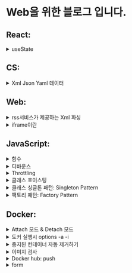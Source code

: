 
#  Web을 위한 블로그 입니다.

## React:  

<details>
  <summary>useState</summary>
  
- useState 어떤 구조가지고 있는지 고민해보자

[참조]: 모던리액트 Deep Dive
```jsx
function useState*(initialValue){
  let internalState = initialValue

  function setState(newValue){
    internalState = newValue
  }

  return [ internalState, setState ]
}
```


- 이 코드에서 `setValue`를 호출해도 `value` 값이 변경되지 않는 이유는 `useState`가 React 컴포넌트의 상태를 관리하는 방식 때문이다.

```jsx
const [value, setValue] = useState(0);
setValue(1);
console.log(value); // 0
```

1. **비동기 상태 업데이트**: React의 상태 업데이트 함수(`setValue`)는 비동기적으로 작동한다. 즉, 상태를 업데이트하라는 요청을 보낸 후 바로 상태가 변경되지 않고, React가 다음 렌더링 사이클에서 상태를 업데이트한다. 그래서 `setValue`를 호출한 직후에는 상태가 즉시 변경되지 않은 상태로 유지된다.

2. **구조 분해 할당**: 코드에서 `const [value, setValue] = useState(0);`는 현재 상태 값과 상태 업데이트 함수를 반환한다. 이때 반환된 `value`는 초기 값(0)을 가지게 된다. 이후 `setValue(1)`을 호출해도, 이 시점에서는 아직 상태 업데이트가 반영되지 않았기 때문에 `value`는 여전히 0이다.

3. **동기식 로그 호출**: `console.log(value)`는 `setValue` 호출 직후에 실행되므로, 상태 업데이트가 완료되기 전에 `value`를 출력하게 된다. 따라서 여전히 초기 값인 0을 출력하게 되는 것이다.

이를 해결하기 위해서는 상태 업데이트 후 다시 렌더링된 컴포넌트에서 새로운 상태 값을 확인해야 한다. React는 상태가 업데이트되면 자동으로 컴포넌트를 다시 렌더링하여 최신 상태 값을 반영한다.



  
</details>



## CS:

<details>
  <summary>Xml Json Yaml 데이터</summary>

## Xml json Yaml 데이터


### XML (eXtensible Markup Language)
XML은 데이터를 구조화하기 위한 마크업 언어이다. 태그를 사용하여 데이터를 계층적으로 표현한다. 주로 문서 저장 및 전송에 사용된다.

**예시:**
```xml
<book>
    <title>Learning XML</title>
    <author>John Doe</author>
    <year>2021</year>
</book>
```
위 예시에서는 `<book>` 태그 안에 책의 제목, 저자, 출판연도를 태그로 감싸서 구조화하고 있다.

### JSON (JavaScript Object Notation)
JSON은 데이터를 저장하고 전송하기 위한 경량 데이터 교환 형식이다. 자바스크립트 객체 표기법을 사용하여 데이터를 표현한다. 주로 웹 애플리케이션에서 데이터 교환에 사용된다.

**예시:**
```json
{
    "title": "Learning JSON",
    "author": "Jane Doe",
    "year": 2022
}
```
위 예시에서는 JSON 객체 안에 책의 제목, 저자, 출판연도를 키-값 쌍으로 표현하고 있다.

### YAML (YAML Ain't Markup Language)
YAML은 사람이 읽기 쉬운 데이터 직렬화 형식이다. 들여쓰기를 사용하여 데이터를 계층적으로 표현한다. 주로 설정 파일에 사용된다.

**예시:**
```yaml
title: Learning YAML
author: Alice Doe
year: 2023
```
위 예시에서는 YAML 형식으로 책의 제목, 저자, 출판연도를 들여쓰기를 통해 계층적으로 표현하고 있다.

### 요약
- XML은 데이터를 태그로 감싸서 구조화한다.
- JSON은 데이터를 키-값 쌍으로 표현하며 주로 웹에서 사용된다.
- YAML은 들여쓰기를 통해 데이터를 구조화하며 사람이 읽기 쉽다.

이들 포맷은 각각의 장점과 사용 사례가 다르므로 상황에 맞게 선택해서 사용하면 된다.

</details>



## Web:
<details>
  <summary>rss서비스가 제공하는 Xml 파싱</summary>
  ## Xml json Yaml 데이터

  
아래는 fetch를 사용하여 RSS 피드를 가져오고, TextDecoder를 사용하여 인코딩 


```jsx

// RSSItem 생성 함수
const createRSSItem = (title, link, description, pubDate) => ({
    title,
    link,
    description,
    pubDate,
    toString() {
        return `RSSItem(title=${this.title}, link=${this.link}, description=${this.description}, pubDate=${this.pubDate})`;
    }
});

// XML 데이터를 파싱하여 RSSItem 배열로 변환하는 함수
const parseRSS = (xml) => {
    const parser = new DOMParser();
    const xmlDoc = parser.parseFromString(xml, "application/xml");
    const items = Array.from(xmlDoc.getElementsByTagName("item"));

    return items.map(item => createRSSItem(
        item.getElementsByTagName("title")[0].textContent,
        item.getElementsByTagName("link")[0].textContent,
        item.getElementsByTagName("description")[0].textContent,
        item.getElementsByTagName("pubDate")[0].textContent
    ));
};

// URL에서 RSS 피드를 가져오고 파싱된 RSSItem 배열을 반환하는 함수
const fetchRSSFeed = async (url) => {
    try {
        const response = await fetch(url);
        if (!response.ok) {
            throw new Error(`HTTP error! status: ${response.status}`);
        }

        const buffer = await response.arrayBuffer();
        const decoder = new TextDecoder('utf-8');
        const xml = decoder.decode(buffer);

        return parseRSS(xml);
    } catch (error) {
        console.error("Failed to fetch RSS feed:", error);
        return [];
    }
};

// 사용 예제
const rssUrl = 'https://example.com/rss';
fetchRSSFeed(rssUrl).then(rssItems => {
    rssItems.forEach(item => console.log(item.toString()));
});


```
</details>


<details>
  <summary>iframe이란 </summary>
## iframe

iframe은 한 웹 페이지 안에 다른 웹 페이지를 포함시킬 수 있는 HTML 요소이다. 이를 통해 외부 콘텐츠를 현재 페이지에 표시할 수 있으며, 주로 다음과 같은 목적으로 사용된다
즉, 하나의 웹 페이지 내부에 다른 웹 페이지를 불러와서 보여줄 수 있는 기능을 제공한다는 의미이다.


현재 페이지 (main.html)
```jsx
<!DOCTYPE html>
<html>
<head>
    <title>Main Page</title>
</head>
<body>
    <h1>이것은 메인 페이지입니다.</h1>
    <iframe src="iframe-content.html" width="600" height="400"></iframe>
</body>
</html>

```

포함된 페이지 (iframe-content.html)

```jsx
<!DOCTYPE html>
<html>
<head>
    <title>Iframe Content</title>
</head>
<body>
    <h1>이것은 iframe 내부의 페이지입니다.</h1>
</body>
</html>
```
설명
- main.html 파일에는 iframe 태그가 있으며, src 속성을 통해 iframe-content.html 파일을 불러온다.
- iframe-content.html 파일은 독립된 HTML 문서로, 자신의 <html>, <head>, <body> 태그를 가진다.
- 브라우저는 main.html을 렌더링할 때, iframe을 만나면 iframe-content.html을 별도로 로드하여 iframe 영역에 표시한다.
- iframe은 현재 페이지 내에서 별도의 브라우저 창처럼 동작한다.
- iframe 태그 안에 불러온 문서는 현재 페이지의 일부로 보이지만, 사실은 독립적인 HTML 문서이다.


이와 같이 iframe을 사용하면 하나의 HTML 문서 내에 또 다른 HTML 문서를 포함시키는 효과를 얻을 수 있지만, 이는 단순히 두 개의 HTML 문서를 포함하는 것이 아니라, 현재 페이지 내에 별도의 브라우저 창을 생성하여 다른 HTML 문서를 로드하는 것이다. 각 문서는 독립적으로 존재하며, 각자의 <html>, <head>, <body> 태그를 가진다.

그럼 iframe을 왜사용하는 걸까? 

iframe을 사용하는 이유는 다양한 외부 콘텐츠를 현재 웹 페이지에 간편하게 포함시키고, 이러한 콘텐츠를 독립적으로 관리할 수 있기 때문이다.

iframe의 사용 목적<br/>
1. 외부 콘텐츠 포함
- 다른 웹사이트나 서비스에서 제공하는 콘텐츠를 현재 웹 페이지에 포함시킬 때 유용하다.
- 예: 유튜브 비디오, 구글 맵, 외부 광고 배너 등.
2. 독립적인 콘텐츠 관리
- iframe으로 포함된 콘텐츠는 현재 페이지와 독립적으로 작동하므로, 스타일이나 스크립트 충돌을 피할 수 있다.
- 예: 다양한 소스에서 가져온 데이터를 표시할 때 각 소스의 스타일이나 스크립트가 충돌하지 않도록 하기 위해 사용.
3. 보안과 격리
- iframe은 포함된 콘텐츠를 현재 페이지와 격리시키므로 보안상의 이유로도 사용된다.
- 예: 외부 콘텐츠가 현재 페이지에 영향을 미치지 않도록 하기 위해 사용.

</details>



## JavaScript:
<details>
  <summary>함수 </summary>
  

자바스크립트에서는 다양한 형태의 함수가 존재하며, 각각은 특정한 동작 방식과 사용법을 갖는다. 각 함수 형태에 대해 자세히 설명하겠다.

익명 함수 (Anonymous Function)
익명 함수는 이름이 없는 함수이다. 일반적으로 함수 표현식으로 정의되며, 변수에 할당하거나 다른 함수의 인자로 전달하여 사용된다. 예를 들어:
```
var myFunc = function() {
    console.log('익명 함수');
};
```
글로벌하게 명명된 함수 (Globally Named Function)
글로벌하게 명명된 함수는 전역 범위에서 정의된 함수로, 함수 이름을 통해 어디서든 호출할 수 있다. 예를 들어:
```
function myGlobalFunction() {
    console.log('글로벌 함수');
}
```
함수 스코프에 명명된 함수 (Function Scoped Named Function)
함수 스코프에 명명된 함수는 함수 내부에서 정의되며, 해당 함수의 스코프 안에서만 접근할 수 있다. 예를 들어:
```
function outerFunction() {
    function innerFunction() {
        console.log('함수 스코프에 명명된 함수');
    }
    innerFunction(); // 호출 가능
}
```
블록 스코프에 명명된 함수 (Block Scoped Named Function)
블록 스코프에 명명된 함수는 let 또는 const를 사용하여 블록 내에서 정의된 함수이다. 이 함수는 블록 내부에서만 접근할 수 있다. 예를 들어:
```
if (true) {
    const blockScopedFunction = function() {
        console.log('블록 스코프에 명명된 함수');
    };
    blockScopedFunction(); // 호출 가능
}
```
블록 스코프에 명명된 함수 (재할당 불가) (Block Scoped Named Function with Immutable Reference)
const를 사용하여 정의된 블록 스코프 함수는 재할당이 불가능하다. 즉, 해당 블록 내에서 참조를 변경할 수 없다. 예를 들어:
```
if (true) {
    const immutableBlockScopedFunction = function() {
        console.log('재할당 불가 블록 스코프 함수');
    };
    immutableBlockScopedFunction(); // 호출 가능
    // immutableBlockScopedFunction = function() {}; // 오류 발생
}
```
부모 컨텍스트를 상속하는 함수 (Function Inheriting Parent Context)
자바스크립트에서는 함수가 정의된 위치에 따라 부모 컨텍스트를 상속받는다. 즉, 함수는 자신이 생성된 스코프의 변수와 함수를 참조할 수 있다. 예를 들어:
```
function parentFunction() {
    var parentVar = '부모 변수';
    function childFunction() {
        console.log(parentVar); // '부모 변수'
    }
    childFunction();
}
parentFunction();
```
IIFE (Immediately Invoked Function Expression)
IIFE는 정의와 동시에 실행되는 함수 표현식이다. 함수 정의 후 즉시 호출되며, 주로 변수의 스코프를 제한하거나 모듈화를 위해 사용된다. 예를 들어:
```
(function() {
    console.log('IIFE 함수');
})();
```

</details>


<details>
  <summary>디바운스</summary>
### 디바운스(Debounce)란?<br>
디바운스(Debounce)는 특정 시간 동안 연속적으로 발생하는 이벤트를 제어하여, 마지막 이벤트만 처리하도록 하는 기술이다. 예를 들어, 사용자가 키보드로 텍스트를 입력할 때, 키를 누를 때마다 이벤트가 발생하는데, 디바운스를 사용하면 사용자가 입력을 멈추고 일정 시간이 지난 후에만 이벤트가 처리되도록 할 수 있다. 이를 통해 불필요한 연속적인 이벤트 처리를 방지하고, 성능을 최적화할 수 있다.

```jsx
function debounce(func, delay) {
    let timer;
    return function(...args) {
        clearTimeout(timer);
        timer = setTimeout(() => {
            func.apply(this, args);
        }, delay);
    }
}

window.addEventListener('input', debounce(function(e) {
    console.log("Input value:", e.target.value);
}, 200));
```

1. 페이지 로드 시

- 브라우저가 window.addEventListener('input', debounce(...)) 코드를 실행한다. 이때 debounce 함수가 호출된다.
- debounce 함수는 내부적으로 timer 변수를 초기화하고, 새로운 함수를 반환한다. 이 반환된 함수가 input 이벤트 리스너로 등록된다.
- 따라서, input 이벤트가 발생할 때마다 반환된 함수가 실행되게 된다.
  
2. 사용자가 입력 필드에 값을 입력할 때

- 사용자가 키보드를 통해 입력 필드에 텍스트를 입력하면 input 이벤트가 발생한다. 이때, 등록된 디바운스 함수가 실행된다.
- 디바운스 함수가 실행되면, 먼저 clearTimeout(timer)를 통해 이전에 설정된 타이머가 있는 경우 이를 취소한다. 이를 통해 이전 이벤트에 대한 처리가 무효화된다.
- 이후, setTimeout을 통해 새로운 타이머를 설정한다. 이 타이머는 delay(여기서는 200ms) 이후에 func 함수(이 경우 console.log)를 호출하도록 설정된다.
3. 사용자가 입력을 멈추고 일정 시간(200ms)이 지나면

- 사용자가 입력을 멈추고 새로운 input 이벤트가 발생하지 않으면, 마지막으로 설정된 타이머가 만료된다.
- 타이머가 만료되면, setTimeout에 의해 설정된 함수가 실행되고, 이 시점에서 console.log("Input value:", e.target.value);가 호출되어 현재 입력된 값이 콘솔에 출력된다.
  
</details>

<details>
  <summary>Throttling </summary>
"스로틀링(throttling)"은 특정 함수가 일정 시간 간격으로만 실행되도록 제어하는 기법이다. 이는 사용자가 특정 이벤트를 반복적으로 발생시키는 경우(예: 스크롤 이벤트, 리사이즈 이벤트 등) 과도한 함수 호출로 인해 성능 저하가 발생하는 것을 방지하기 위해 사용된다.

스로틀링의 동작 방식
스로틀링은 첫 번째 함수 호출을 허용한 후 일정 시간이 지나기 전까지 추가적인 함수 호출을 무시한다. 예를 들어, 사용자가 100ms 간격으로 스크롤 이벤트를 발생시킨다고 가정하자. 이 경우 스로틀링을 사용하면, 지정된 간격(예: 500ms) 내에서 함수는 한 번만 실행되고, 나머지 호출은 무시된다. 이후 간격이 지나면 다시 함수가 실행될 수 있다.

```jsx
javascript
코드 복사
function throttle(func, delay) {
    let lastCall = 0;
    return function (...args) {
        const now = new Date().getTime();
        if (now - lastCall < delay) {
            return;
        }
        lastCall = now;
        return func(...args);
    };
}

// 사용 예시
window.addEventListener('scroll', throttle(() => {
    console.log('스크롤 이벤트 실행');
}, 1000));
```
### 코드 설명
- throttle 함수는 두 개의 인자를 받는다. 첫 번째 인자는 실행하려는 함수 func이고, 두 번째 인자는 함수가 실행된 후 다음 실행까지 대기할 시간 delay이다.
- lastCall 변수는 함수가 마지막으로 호출된 시간을 저장한다.
- 반환되는 함수는 이벤트가 발생할 때마다 호출되며, 현재 시간(now)과 마지막 호출 시간(lastCall)의 차이를 계산한다.
- 이 차이가 delay보다 작으면 함수 호출을 무시하고, delay를 초과하면 함수를 실행하고 lastCall을 현재 시간으로 갱신한다.



  
</details>


<details>
  <summary>클래스 호이스팅</summary>
  
- 자바스크립트에서 어떤 방법으로 클래스를 선언하든, 클래스는 호이스팅되지 않는다.
### 클래스 선언에는 두 가지 주요 방법이 있다:
- **클래스 선언문**과 **클래스 표현식**이다. 
- 이 두 가지 방법 모두 호이스팅되지 않는다는 점에서 동일하다.

1. **클래스 선언문**:
   ```javascript
   class MyClass {
     constructor() {
       this.name = 'Example';
     }
   }
   ```
   클래스 선언문은 `class` 키워드를 사용하여 클래스를 선언하는 방식이다. 이 방식으로 선언된 클래스는 코드에서 선언한 이후에만 접근할 수 있다. 앞서 설명한 것처럼, 이 경우 호이스팅이 발생하지 않아 선언 전에 클래스를 사용하려고 하면 `ReferenceError`가 발생한다.

2. **클래스 표현식**:
   ```javascript
   const MyClass = class {
     constructor() {
       this.name = 'Example';
     }
   }
   ```
   클래스 표현식은 변수에 클래스를 할당하는 방식으로, 이는 익명 클래스나 이름이 있는 클래스 모두 가능하다. 이 경우에도 클래스는 선언 이후에만 사용할 수 있으며, 선언 이전에 접근하려고 하면 역시 `ReferenceError`가 발생한다.

예를 들어, 클래스 표현식을 사용한 다음 코드를 보자:

```javascript
const instance = new MyClass(); // ReferenceError: Cannot access 'MyClass' before initialization

const MyClass = class {
  constructor() {
    this.name = 'Example';
  }
};
```

- 여기서도 동일하게 클래스가 선언되기 전에 인스턴스화하려고 하면 오류가 발생한다.

- 따라서, 클래스 선언 방식이 클래스 선언문이든 클래스 표현식이든 관계없이, 자바스크립트에서는 클래스가 호이스팅되지 않으며, 선언 이후에만 접근이 가능하다. 
- 이 점은 코드의 실행 순서를 명확히 하고, 잠재적인 오류를 방지하는 데 도움을 준다.

### 호이스팅이 되지않는 그이유는 ?
- 자바스크립트는 다른 언어들과 달리 **인터프리터** 방식으로 작동하지만, 실행 전에 코드의 구조를 분석하고, 변수 및 함수 선언 등을 미리 처리하는 **컴파일링 단계**를 거친다. 
- 이 과정에서 이루어지는 작업을 "평가"라고 한다.

### 자바스크립트의 실행 과정

자바스크립트 코드가 실행되기 전에 다음과 같은 단계들이 진행된다:

1. **코드 분석 (파싱)**:
   - 자바스크립트 엔진은 소스 코드를 읽어 들여 이를 구문 트리(Abstract Syntax Tree, AST)로 변환한다. 
   
2. **평가 (컴파일링 과정)**:
   - 평가 단계에서는 코드에 포함된 모든 선언문(변수, 함수, 클래스 등)을 처리하여 메모리에 등록한다.
   - 함수 선언문의 경우, 이 단계에서 함수 객체가 생성되며, 이 함수는 코드의 어느 위치에서든지 호출 가능하게 된다. 이것이 함수 호이스팅이다.
   - 클래스 선언문도 평가 과정에서 처리되지만, **초기화되지 않은 상태**로 메모리에 등록된다. 이 때문에 클래스는 선언문이 위치한 이후에만 사용할 수 있으며, 그 이전에 접근하려고 하면 `ReferenceError`가 발생한다.

3. **실행**:
   - 평가가 완료된 후, 코드가 순차적으로 실행된다. 이때 평가 과정에서 처리된 변수 및 함수, 클래스가 실제로 사용된다.

### 평가와 클래스

평가 단계에서 클래스 선언문이 처리되면, 클래스가 메모리에 등록되지만 **초기화되지 않는다**는 점이 중요하다. 
이 초기화되지 않은 상태 때문에 클래스 선언문은 마치 호이스팅되지 않은 것처럼 보인다. 
반면, 함수는 평가 단계에서 객체로 생성되어 바로 사용할 수 있다.

즉,클래스의 경우 평가 후 초기화되지 않기 때문에 선언 전에 접근할 수 없다
</details>


<details>
  <summary>클래스 싱글톤 패턴: Singleton Pattern</summary>
  
### 싱글톤 패턴 

싱글톤 패턴은 소프트웨어 디자인 패턴중 하나로, 특정 클래스의 인스턴스를 단 하나만 생성하고, 그 인스턴스에 접근할수 있는 전역적인 접근 방법을 제공하는 패턴이다. 

```javascript
class Singleton {
    private static instance: Singleton;

    private constructor() {
        // 생성자를 private으로 선언하여 외부에서 접근할 수 없게 합니다.
    }

    static getInstance(): Singleton {
        if (!Singleton.instance) {
            Singleton.instance = new Singleton();
        }
        return Singleton.instance;
    }

    public someMethod() {
        console.log("Singleton method called");
    }
}

// 싱글톤 인스턴스를 가져옵니다.
const singleton1 = Singleton.getInstance();
const singleton2 = Singleton.getInstance();

// 하나의 인스턴스만 존재
// 싱클턴 객체에 접근할떄는 static 함수로 접근해해야한다
// 하나의 파일안에서 싱글톤 클래스를 참조하면서 **instance1과 instance2**라는 두 개의 인스턴스를 만들 수 없다.

// 두 변수는 같은 인스턴스를 참조합니다.
console.log(singleton1 === singleton2); // true

```

### 그럼언제 싱글톤을 패턴을 사용해? 
- 하나의 인스턴스만 필요할경우
- 여러 인스턴스를 생성하는 것이 의미가 없을 경우
- 인스턴스에 대한 전역적 접근이 필요할 경우

### 싱글톤 패턴의 주요 목적
1. 전역적인 상태 관리:

애플리케이션의 여러 부분에서 동일한 상태를 공유하고 유지하려는 경우, 싱글톤 패턴은 효과적입니다.
예를 들어, 설정 정보, 데이터베이스 연결, 로그 기록, 캐시 데이터 등을 관리하는 경우 싱글톤 패턴을 사용하여 하나의 인스턴스에서 이 모든 상태를 관리할 수 있습니다.

2. 자원 절약:

인스턴스가 하나만 생성되므로, 메모리와 자원의 낭비를 줄일 수 있습니다.
예를 들어, 데이터베이스 연결 풀과 같은 경우 싱글톤 패턴을 사용하여 여러 곳에서 같은 연결을 재사용할 수 있습니다.

3. 전역 접근:

애플리케이션의 어디에서나 동일한 인스턴스에 접근할 수 있게 되어, 코드의 일관성과 접근성을 유지할 수 있습니다.
설정이나 로그 기록과 같은 자원을 전역적으로 접근할 수 있습니다.
  
</details>


<details>
  <summary>팩토리 패턴: Factory Pattern</summary>

### 팩톨리 패턴이란? 

### 팩토리 패턴의 개념

- 팩토리 패턴은 특정 인터페이스를 통해 객체를 생성하는 패턴이다. 즉, 어떤 객체를 생성해야 할지 결정하고, 객체를 생성하는 과정을 추상화하여 별로의 함수를 통해 이를 처리한다
- 클라이언트 코드에서는 객체 생성에 관한 세부사항을 몰라도 객체를 생성할 수 있게 된다.
- 즉, 팩토리 클래스는 주로 인스턴스를 생성하는 역할을 담당하는 클래스이고 팩토리 클래스의 핵심 목적은 특정 조건이나 입력값에 따라 적절한 클래스의 인스턴스를 생성하고 반환하는 것이다

### 팩토리 패턴의 장점

1. 객체 생성 로직을 한 곳에 집중: 객체 생성 로직이 한 곳에 집중되므로 유지보수가 쉽습니다.
2. 유연성: 어떤 타입의 객체를 생성할지 런타임에 결정할 수 있어 유연성이 높습니다.
3. 재사용성: 객체 생성에 필요한 로직이 중앙 집중화되어 재사용 가능성이 높아집니다.
4. 코드 간결화: 클라이언트 코드에서 객체 생성에 대한 세부 사항을 감출 수 있어 코드가 간결해집니다.


### 컴포넌트 클래스 정의
```javascript
class Button {
    constructor(label, color) {
        this.label = label;
        this.color = color;
    }

    render() {
        const button = document.createElement('button');
        button.textContent = this.label;
        button.style.backgroundColor = this.color;
        return button;
    }
}

class Card {
    constructor(title, content) {
        this.title = title;
        this.content = content;
    }

    render() {
        const card = document.createElement('div');
        card.className = 'card';
        
        const titleElem = document.createElement('h2');
        titleElem.textContent = this.title;

        const contentElem = document.createElement('p');
        contentElem.textContent = this.content;

        card.appendChild(titleElem);
        card.appendChild(contentElem);
        return card;
    }
}

class Modal {
    constructor(message) {
        this.message = message;
    }

    render() {
        const modal = document.createElement('div');
        modal.className = 'modal';

        const messageElem = document.createElement('p');
        messageElem.textContent = this.message;

        modal.appendChild(messageElem);
        return modal;
    }
}

```
### 팩토리 클래스 구현
```javascript
class ComponentFactory {
    createComponent(type, options) {
        switch (type) {
            case 'button':
                return new Button(options.label, options.color);
            case 'card':
                return new Card(options.title, options.content);
            case 'modal':
                return new Modal(options.message);
            default:
                throw new Error('Unknown component type');
        }
    }
}
```

### 웹페이지에서의 사용 예시
```javascript
document.addEventListener('DOMContentLoaded', () => {
    const factory = new ComponentFactory();

    // 동적으로 버튼 생성
    const button = factory.createComponent('button', { label: 'Click Me', color: 'blue' });
    document.body.appendChild(button.render());

    // 동적으로 카드 생성
    const card = factory.createComponent('card', { title: 'My Card', content: 'This is a card component.' });
    document.body.appendChild(card.render());

    // 동적으로 모달 생성
    const modal = factory.createComponent('modal', { message: 'This is a modal window.' });
    document.body.appendChild(modal.render());
});

```

웹페이지 구현에서 팩토리 패턴을 사용하는 것은 다양한 UI컴포넌트의 생성과 관리에 매우 유용하다
컴포넌트 생성로직을 한 곳에 모아 관리함으로써 코드의 가독성을 높이고, 유지보수 및 확장성을 쉽게 할수 있다
이러한 패턴을 통해 웹 애플리케이션을 더ㄱ 효율적으로 모듈화된 구조로 설계할 수 있다.

  
</details>



## Docker:  


<details>
  <summary>Attach 모드  &  Detach 모드</summary>

### Attach 모드
attach 모드는 도커 컨테이너의 표준 입력(stdin), 표준 출력(stdout), 표준 오류(stderr) 스트림에 연결하여 직접 상호작용하는 모드입니다. 이 모드를 사용하면 실행 중인 컨테이너의 콘솔에 접속하여 실시간으로 로그를 확인하거나 입력을 전달할 수 있습니다.

사용 예시: docker attach <container_id> 또는 docker attach <container_name>을 사용한다.<br/>
특징:
컨테이너의 현재 실행 상태를 확인하고, 실시간으로 로그를 볼 수 있다.
터미널에서 직접 명령어를 입력할 수 있다.
Ctrl+C를 누르면 컨테이너가 종료된다.


### Detach 모드
detach 모드는 컨테이너를 백그라운드에서 실행하며, 사용자가 직접 컨테이너의 콘솔에 접속할 필요가 없는 모드입니다. 이 모드는 주로 서버 애플리케이션이나 백그라운드 작업을 실행할 때 사용된다.

사용 예시: docker run -d <image> 또는 docker run --detach <image>를 사용한다.<br/>
특징:
컨테이너가 백그라운드에서 실행되므로 터미널을 점유하지 않는다.
컨테이너의 로그를 확인하거나 상호작용하려면 docker logs, docker exec 등을 사용해야 한다.
Ctrl+C를 눌러도 컨테이너는 계속 실행된다.
</details>

<details>
  <summary>도커 실행시 options -a -i</summary>

도커를 실행할 때 사용하는 -a와 -i 옵션은 컨테이너의 입출력 연결 방식에 영향을 준다.

-a 옵션
-a 옵션은 --attach의 약어로, 도커 컨테이너의 표준 스트림(표준 입력, 표준 출력, 표준 오류)에 연결하는 데 사용한다. 예를 들어, -a stdout은 컨테이너의 표준 출력 스트림에 연결한다는 의미이다.

-i 옵션
-i 옵션은 --interactive의 약어로, 표준 입력(standard input, stdin) 스트림을 열어둔다. 이 옵션은 보통 컨테이너 내에서 상호작용이 필요한 경우에 사용한다.

-a와 -i를 함께 사용하는 경우
이 두 옵션을 함께 사용하는 경우, 다음과 같은 효과가 있다:

docker run -a stdin -a stdout -a stderr -i <image> 또는 docker run -a -i <image>로 실행하면, 표준 입력, 표준 출력, 표준 오류 스트림이 모두 연결되고, 표준 입력이 열려있다. 이는 사용자가 컨테이너와 상호작용할 수 있도록 한다.
-a만 사용하는 경우
-a 옵션만 사용하는 경우에는 표준 입력이 기본적으로 열려있지 않다. 예를 들어, docker run -a stdout <image>로 실행하면 표준 출력 스트림에만 연결된다. 이 경우 사용자는 컨테이너의 표준 출력만 볼 수 있으며, 표준 입력을 통해 상호작용할 수 없다.

정리
-a -i 옵션을 함께 사용하면 컨테이너의 표준 입출력 스트림에 모두 연결되고, 표준 입력이 열려 있어 상호작용이 가능하다.
-a 옵션만 사용하면 특정 스트림(표준 출력 등)에만 연결되며, 상호작용은 불가능하다.   
</details>
<details>
  <summary>
    중지된 컨테이너 자동 제거하기 
  </summary>
### 컨데이너 실행할때 --rm 옵션을 붙이면 컨테이너가 중지되면 자동으로 제거 된다.<br/>
   docker run -p 3000:80 -d --rm 2ddf2*****fed
</details>

<details>
  <summary>이미지 검사</summary>
  
도커(Docker) 이미지를 검사하는 방법은 다음과 같다:

### 1. 이미지 레이어 확인
- 도커 이미지는 여러 레이어로 구성된다. 각 레이어는 도커 파일에서 작성된 명령의 결과로 생성된다.
- `docker history` 명령어를 사용하면 이미지의 레이어와 각 레이어의 크기를 확인할 수 있다.

  ```bash
  docker history <이미지 이름 또는 ID>
  ```

### 2. 이미지 메타데이터 확인
- `docker inspect` 명령어를 사용하면 이미지의 메타데이터(예: 환경 변수, 명령어, 볼륨, 네트워크 설정 등)를 확인할 수 있다.

  ```bash
  docker inspect <이미지 이름 또는 ID>
  ```

### 3. 이미지 콘텐츠 확인
- 이미지에 포함된 파일들을 확인하고 싶다면, `docker run` 명령어를 사용하여 임시 컨테이너를 생성하고 그 내부를 탐색할 수 있다.

  ```bash
  docker run --rm -it <이미지 이름 또는 ID> /bin/sh
  ```

  또는 컨테이너 내부의 특정 경로를 확인하고 싶을 때는 다음과 같이 명령을 실행할 수 있다:

  ```bash
  docker run --rm -it <이미지 이름 또는 ID> ls /경로
  ```

### 4. 보안 검사
- 도커 이미지의 보안 취약점을 검사하기 위해 `Clair`, `Anchore`, `Trivy`와 같은 도구를 사용할 수 있다.
  - 예를 들어 `Trivy`를 사용하여 보안 취약점을 검사할 수 있다.

  ```bash
  trivy image <이미지 이름 또는 ID>
  ```

### 5. 이미지 빌드 로그 확인
- 도커 이미지를 빌드할 때 어떤 단계에서 문제가 발생했는지 확인하려면, 빌드 로그를 분석할 수 있다.
- `docker build` 명령어를 사용할 때 `--progress=plain` 옵션을 추가하면 빌드 로그를 더 자세히 확인할 수 있다.

  ```bash
  docker build --progress=plain -t <이미지 이름> .
  
  ```

이 방법들을 사용하여 도커 이미지를 상세히 검사하고 필요한 정보를 얻을 수 있다.

</details>

<details>
  <summary>Docker hub: push</summary>

### 도커 허브 로그인
- 먼저, 로컬 컴퓨터에서 도커 허브에 로그인한다. docker login 명령어를 터미널에서 실행하고, 도커 허브 계정의 사용자 이름과 비밀번호를 입력한다. 이 과정을 통해 도커 허브에 인증된다.
### 이미지 생성 또는 태그 추가
- 도커 이미지를 로컬에서 생성하거나 이미 생성된 이미지에 태그를 추가한다. 이미지가 이미 있는 경우 docker tag 명령어를 사용하여 해당 이미지에 도커 허브로 푸시할 때 사용할 태그를 추가한다. 예를 들어, docker tag my-image username/my-image:tag와 같이 한다.
### 도커 이미지 푸시
- 도커 이미지를 도커 허브에 푸시한다. docker push username/my-image:tag 명령어를 사용하여 로컬에 있는 이미지를 도커 허브에 업로드한다. 이 과정은 이미지의 크기에 따라 시간이 걸릴 수 있다.
### 푸시 확인
- 푸시가 완료된 후, 도커 허브에 로그인하여 업로드된 이미지를 확인한다. 도커 허브 웹사이트에서 저장소(repository)를 열어 푸시된 이미지가 제대로 올라갔는지 확인할 수 있다.

</details>











<details>
  <summary>form</summary>
</details>




